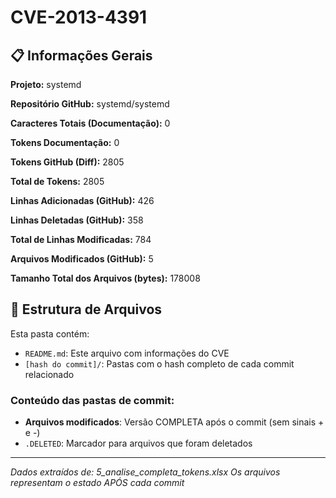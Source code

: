 # CVE-2013-4391

## 📋 Informações Gerais

**Projeto:** systemd

**Repositório GitHub:** systemd/systemd

**Caracteres Totais (Documentação):** 0

**Tokens Documentação:** 0

**Tokens GitHub (Diff):** 2805

**Total de Tokens:** 2805

**Linhas Adicionadas (GitHub):** 426

**Linhas Deletadas (GitHub):** 358

**Total de Linhas Modificadas:** 784

**Arquivos Modificados (GitHub):** 5

**Tamanho Total dos Arquivos (bytes):** 178008


## 📁 Estrutura de Arquivos

Esta pasta contém:

- `README.md`: Este arquivo com informações do CVE
- `[hash do commit]/`: Pastas com o hash completo de cada commit relacionado

### Conteúdo das pastas de commit:

- **Arquivos modificados**: Versão COMPLETA após o commit (sem sinais + e -)
- `.DELETED`: Marcador para arquivos que foram deletados

---

*Dados extraídos de: 5_analise_completa_tokens.xlsx*
*Os arquivos representam o estado APÓS cada commit*
